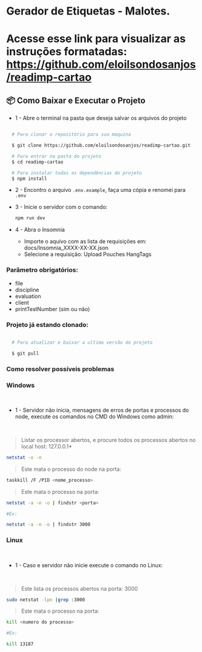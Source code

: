 # Gerador de Etiquetas - Malotes.

# Acesse esse link para visualizar as instruções formatadas: https://github.com/eloilsondosanjos/readimp-cartao

## 📦 Como Baixar e Executar o Projeto
- 1 - Abre o terminal na pasta que deseja salvar os arquivos do projeto

```bash

  # Para clonar o repositório para sua maquina

  $ git clone https://github.com/eloilsondosanjos/readimp-cartao.git

  # Para entrar na pasta do projeto
  $ cd readimp-cartao

  # Para instalar todas as dependências do projeto
  $ npm install

```
- 2 - Encontro o arquivo `.env.example`, faça uma cópia e renomei para `.env`

- 3 - Inicie o servidor com o comando:

  ```bash 
  npm run dev
  ```

- 4 - Abra o Insomnia 
  - Importe o aquivo com as lista de requisições em: docs/Insomnia_XXXX-XX-XX.json 
  - Selecione a requisição: Upload Pouches HangTags

### Parâmetro obrigatórios:

- file
- discipline
- evaluation
- client
- printTestNumber (sim ou não)

### Projeto já estando clonado:

```bash

  # Para atualizar e baixar a ultima versão do projeto

  $ git pull
```


### Como resolver possíveis problemas

### Windows

<br>

- 1 - Servidor não inicia, mensagens de erros de portas e processos do node, execute os comandos no CMD do Windows como admin:
<br>

  > Listar os processor abertos, e procure todos os processos abertos no local host: 127.0.0.1*

  ```bash
  netstat -o -n
  ```

  > Este mata o processo do node na porta:

  ```bash
  taskkill /F /PID <nome_processo>
  ```

  > Este mata o processo na porta:

  ```bash
  netstat -a -n -o | findstr <porta>
  ```

  ```bash
  #Ex: 

  netstat -a -n -o | findstr 3000
  ```

### Linux
<br>

- 1 - Caso e servidor não inicie execute o comando no Linux:
<br>

  > Este lista os processos abertos na porta: 3000

  ```bash
  sudo netstat -lpn |grep :3000
  ```

  > Este mata o processo na porta:

  ```bash
  kill <numero do processo>
  ```

  ```bash
  #Ex: 

  kill 13187
  ```

